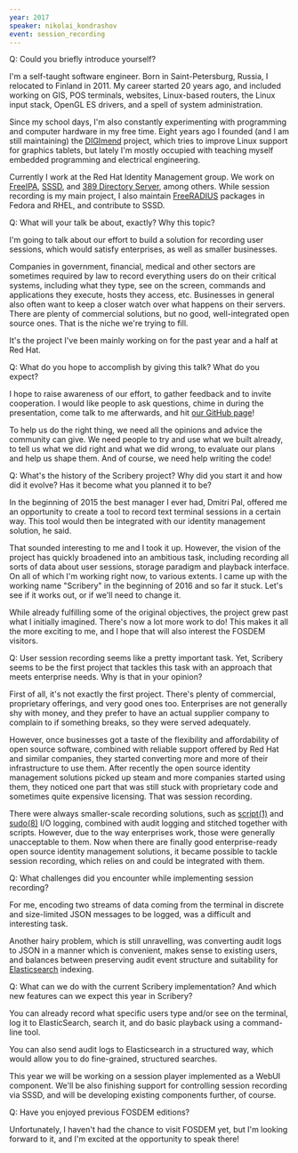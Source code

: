 ```yaml
---
year: 2017
speaker: nikolai_kondrashov 
event: session_recording
---
```


Q: Could you briefly introduce yourself?

I'm a self-taught software engineer. Born in Saint-Petersburg, Russia, I
relocated to Finland in 2011. My career started 20 years ago, and
included working on GIS, POS terminals, websites, Linux-based routers, the Linux
input stack, OpenGL ES drivers, and a spell of system administration.

Since my school days, I'm also constantly experimenting with programming and
computer hardware in my free time. Eight years ago I founded (and I am still
maintaining) the [DIGImend](https://digimend.github.io/) project, which tries to improve Linux support for
graphics tablets, but lately I'm mostly occupied with teaching myself embedded
programming and electrical engineering.

Currently I work at the Red Hat Identity Management group. We work on [FreeIPA](https://www.freeipa.org/page/Main_Page),
[SSSD](https://fedorahosted.org/sssd/), and [389 Directory Server](http://directory.fedoraproject.org/), among others. While session recording is my
main project, I also maintain [FreeRADIUS](http://freeradius.org/) packages in Fedora and RHEL, and
contribute to SSSD.

Q: What will your talk be about, exactly? Why this topic?

I'm going to talk about our effort to build a solution for recording user
sessions, which would satisfy enterprises, as well as smaller businesses.

Companies in government, financial, medical and other sectors are sometimes
required by law to record everything users do on their critical systems,
including what they type, see on the screen, commands and applications they
execute, hosts they access, etc. Businesses in general also often want to keep
a closer watch over what happens on their servers. There are plenty of
commercial solutions, but no good, well-integrated open source ones. That is
the niche we're trying to fill.

It's the project I've been mainly working on for the past year and a half at
Red Hat.

Q: What do you hope to accomplish by giving this talk? What do you expect?

I hope to raise awareness of our effort, to gather feedback and to invite
cooperation. I would like people to ask questions, chime in during the
presentation, come talk to me afterwards, and hit [our GitHub page](https://github.com/scribery/)!

To help us do the right thing, we need all the opinions and advice the
community can give. We need people to try and use what we built already, to
tell us what we did right and what we did wrong, to evaluate our plans and
help us shape them. And of course, we need help writing the code!

Q: What's the history of the Scribery project? Why did you start it and how did it evolve? Has it become what you planned it to be?

In the beginning of 2015 the best manager I ever had, Dmitri Pal, offered me
an opportunity to create a tool to record text terminal sessions in a certain
way. This tool would then be integrated with our identity management solution,
he said.

That sounded interesting to me and I took it up. However, the vision of the
project has quickly broadened into an ambitious task, including recording all
sorts of data about user sessions, storage paradigm and playback interface. On
all of which I'm working right now, to various extents. I came up with the
working name "Scribery" in the beginning of 2016 and so far it stuck. Let's
see if it works out, or if we'll need to change it.

While already fulfilling some of the original objectives, the project grew
past what I initially imagined. There's now a lot more work to do! This makes
it all the more exciting to me, and I hope that will also interest the FOSDEM
visitors.

Q: User session recording seems like a pretty important task. Yet, Scribery seems to be the first project that tackles this task with an approach that meets enterprise needs. Why is that in your opinion?

First of all, it's not exactly the first project. There's plenty of
commercial, proprietary offerings, and very good ones too. Enterprises are not
generally shy with money, and they prefer to have an actual supplier company
to complain to if something breaks, so they were served adequately.

However, once businesses got a taste of the flexibility and affordability of
open source software, combined with reliable support offered by Red Hat and
similar companies, they started converting more and more of their
infrastructure to use them. After recently the open source identity management
solutions picked up steam and more companies started using them, they noticed
one part that was still stuck with proprietary code and sometimes quite
expensive licensing. That was session recording.

There were always smaller-scale recording solutions, such as [script(1)](http://man7.org/linux/man-pages/man1/script.1.html) and
[sudo(8)](https://www.sudo.ws/man/1.8.19/sudo.man.html) I/O logging, combined with audit logging and stitched together with
scripts. However, due to the way enterprises work, those were generally
unacceptable to them. Now when there are finally good enterprise-ready
open source identity management solutions, it became possible to tackle
session recording, which relies on and could be integrated with them.

Q: What challenges did you encounter while implementing session recording?

For me, encoding two streams of data coming from the terminal in discrete and
size-limited JSON messages to be logged, was a difficult and interesting task.

Another hairy problem, which is still unravelling, was converting audit logs
to JSON in a manner which is convenient, makes sense to existing users, and
balances between preserving audit event structure and suitability for
[Elasticsearch](https://www.elastic.co/) indexing.

Q: What can we do with the current Scribery implementation? And which new features can we expect this year in Scribery?

You can already record what specific users type and/or see on the terminal,
log it to ElasticSearch, search it, and do basic playback using a command-line
tool.

You can also send audit logs to Elasticsearch in a structured way, which would
allow you to do fine-grained, structured searches.

This year we will be working on a session player implemented as a WebUI
component. We'll be also finishing support for controlling session recording
via SSSD, and will be developing existing components further, of course.

Q: Have you enjoyed previous FOSDEM editions?

Unfortunately, I haven't had the chance to visit FOSDEM yet, but I'm looking
forward to it, and I'm excited at the opportunity to speak there!
